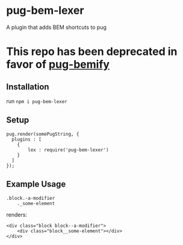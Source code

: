 # pug-bem-lexer
A plugin that adds BEM shortcuts to pug
# This repo has been deprecated in favor of [pug-bemify](https://github.com/khalidhoffman/pug-bemify)
## Installation
run `npm i pug-bem-lexer`

## Setup
```
pug.render(somePugString, {
  plugins : [
    {
        lex : require('pug-bem-lexer')
    }
  ]
});
```

## Example Usage
```
.block.-a-modifier
    ._some-element
```
renders:
```
<div class="block block--a-modifier">
    <div class="block__some-element"></div>
</div>
```

